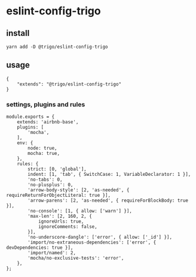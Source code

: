 # eslint-config-trigo

## install

`yarn add -D @trigo/eslint-config-trigo`

## usage

```
{
	"extends": "@trigo/eslint-config-trigo"
}
```

### settings, plugins and rules

```
module.exports = {
	extends: 'airbnb-base',
	plugins: [
		'mocha',
	],
	env: {
		node: true,
		mocha: true,
	},
	rules: {
		strict: [0, 'global'],
		indent: [1, 'tab', { SwitchCase: 1, VariableDeclarator: 1 }],
		'no-tabs': 0,
		'no-plusplus': 0,
		'arrow-body-style': [2, 'as-needed', { requireReturnForObjectLiteral: true }],
		'arrow-parens': [2, 'as-needed', { requireForBlockBody: true }],
		'no-console': [1, { allow: ['warn'] }],
		'max-len': [2, 160, 2, {
			ignoreUrls: true,
			ignoreComments: false,
		}],
		'no-underscore-dangle': ['error', { allow: ['_id'] }],
		'import/no-extraneous-dependencies': ['error', { devDependencies: true }],
		'import/named': 2,
		'mocha/no-exclusive-tests': 'error',
	},
};

```

